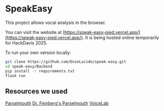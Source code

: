 # SpeakEasy
This project allows vocal analysis in the browser. 

You can visit the website at [https://speak-easy-pied.vercel.app/](https://speak-easy-pied.vercel.app/). It is being hosted online temporarily for HackDavis 2025.


To run your own version locally:

```bash
git clone https://github.com/EnzoLucido/speak-easy.git
cd speak-easy/Backend
pip install -r requirements.txt
flask run
```
## Resources we used

[Parselmouth](https://parselmouth.readthedocs.io/)
[Dr. Feinberg's Parselmouth](https://github.com/drfeinberg/PraatScripts)
[VoiceLab](https://github.com/Voice-Lab/VoiceLab)


